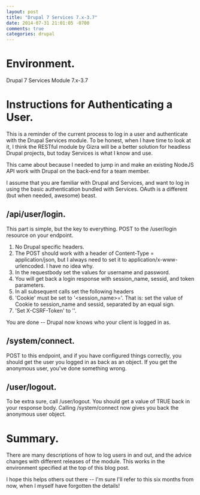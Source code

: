 ```yaml
---
layout: post
title: "Drupal 7 Services 7.x-3.7"
date: 2014-07-31 21:01:05 -0700
comments: true
categories: drupal
---
```


# Environment.
Drupal 7
Services Module 7.x-3.7

# Instructions for Authenticating a User.
This is a reminder of the current process to log in a user and authenticate with the Drupal Services module. To be honest, when I have time to look at it, I think the RESTful module by Gizra will be a better solution for headless Drupal projects, but today Services is what I know and use.

This came about because I needed to jump in and make an existing NodeJS API work with Drupal on the back-end for a team member.

I assume that you are familiar with Drupal and Services, and want to log in using the basic authentication bundled with Services. OAuth is a different (but when needed, awesome) beast.

## /api/user/login.

This part is simple, but the key to everything. POST to the /user/login resource on your endpoint.

1.  No Drupal specific headers.
2.  The POST should work with a header of Content-Type =  application/json, but I always need to set it to application/x-www-urlencoded. I have no idea why.
3.  In the requestbody set the values for username and password.
4.  You will get back a login response with session_name, sessid, and token parameters.
5.  In all subsequent calls set the following headers
  1.  'Cookie' must be set to '<session_name>=<sessid>'. That is: set the value of Cookie to session_name and sessid, separated by an equal sign.
  2.  'Set X-CSRF-Token' to '<token>'.

You are done -- Drupal now knows who your client is logged in as.

## /system/connect.
POST to this endpoint, and if you have configured things correctly, you should get the user you logged in as back as an object. If you get the anonymous user, you've done something wrong.

## /user/logout.
To be extra sure, call /user/logout. You should get a value of TRUE back in your response body. Calling /system/connect now gives you back the anonymous user object.

# Summary.

There are many descriptions of how to log users in and out, and the advice changes with different releases of the module. This works in the environment specified at the top of this blog post.

I hope this helps others out there -- I'm sure I'll refer to this six months from now, when I myself have forgotten the details!

